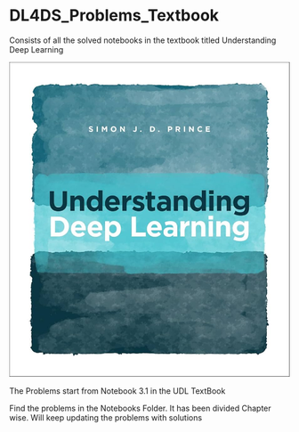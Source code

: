 # DL4DS_Problems_Textbook
Consists of all the solved notebooks in the textbook titled Understanding Deep Learning

<img src="UDL.jpg" alt="Understanding Deep Learning">

The Problems start from Notebook 3.1 in the UDL TextBook

Find the problems in the Notebooks Folder. It has been divided Chapter wise. Will keep updating the problems with solutions
